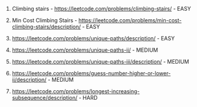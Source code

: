 1. Climbing stairs - https://leetcode.com/problems/climbing-stairs/ - EASY
   
2. Min Cost Climbing Stairs - https://leetcode.com/problems/min-cost-climbing-stairs/description/ - EASY

3. https://leetcode.com/problems/unique-paths/description/ - EASY

4. https://leetcode.com/problems/unique-paths-ii/ - MEDIUM

5. https://leetcode.com/problems/unique-paths-iii/description/ - MEDIUM

6. https://leetcode.com/problems/guess-number-higher-or-lower-ii/description/ - MEDIUM

7. https://leetcode.com/problems/longest-increasing-subsequence/description/ - HARD
